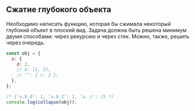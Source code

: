 ## Сжатие глубокого объекта

Необходимо написать функцию, которая бы сжимала некоторый глубокий объект в плоский вид.
Задача должна быть решена минимум двумя способами: через рекурсию и через стек. Можно, также, решить через очередь.

```js
const obj = {
  a: {
    d: 2,
    // b: [1, 2],
    // "": { c: 2 },
  },
};

/* {'a.b.0': 1, 'a.b.1': 2, 'a..c': 2} */
console.log(collapse(obj));
```
